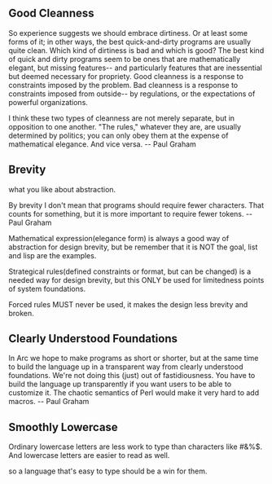 
## Good Cleanness
So experience suggests we should embrace dirtiness. 
Or at least some forms of it; in other ways, the best quick-and-dirty programs are usually quite clean. 
Which kind of dirtiness is bad and which is good? The best kind of quick and dirty programs seem to be ones 
that are mathematically elegant, but missing features-- and particularly features that are inessential 
but deemed necessary for propriety. Good cleanness is a response to constraints imposed by the problem. 
Bad cleanness is a response to constraints imposed from outside-- by regulations, or the expectations of 
powerful organizations.

I think these two types of cleanness are not merely separate, but in opposition to one another. 
"The rules," whatever they are, are usually determined by politics; 
you can only obey them at the expense of mathematical elegance. And vice versa. -- Paul Graham

## Brevity 
what you like about abstraction.

By brevity I don't mean that programs should require fewer characters. 
That counts for something, but it is more important to require fewer tokens. -- Paul Graham

Mathematical expression(elegance form) is always a good way of abstraction for design brevity, but be remember that it is NOT the goal, list and lisp are the examples.

Strategical rules(defined constraints or format, but can be changed) is a needed way for design brevity, but this ONLY be used for limitedness points of system foundations.

Forced rules MUST never be used, it makes the design less brevity and broken.

## Clearly Understood Foundations
In Arc we hope to make programs as short or shorter, but at the same time to build the language up in a transparent way from clearly understood foundations. We're not doing this (just) out of fastidiousness. You have to build the language up transparently if you want users to be able to customize it. The chaotic semantics of Perl would make it very hard to add macros.  -- Paul Graham


## Smoothly Lowercase
Ordinary lowercase letters are less work to type than characters like #&%$. 
And lowercase letters are easier to read as well. 

so a language that's easy to type should be a win for them.
